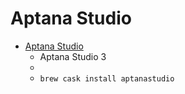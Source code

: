 # Aptana Studio
- [Aptana Studio](http://www.aptana.com/)
  -  Aptana Studio 3
  - 
  - `brew cask install aptanastudio`
